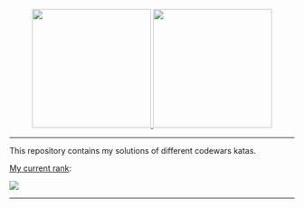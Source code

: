 <p align="center">
    <a href="https://www.codewars.com/users/alexey-agafonov/">
        <img height=210 src="https://www.codewars.com/assets/logos/logo-square-red-big-c74ae0e7a89b33acd3beb1f08229630391934650e3bbd30ddc40e8be5bbfc71e.png">
    </a>
    <a href="https://leetcode.com/xploid/">
        <img height=210 src="https://s8.hostingkartinok.com/uploads/images/2020/04/e742eb3ba971decbe7e25d54397e27a1.jpg">
    </a>
</p>

---

This repository contains my solutions of different codewars katas.

[My current rank](https://www.codewars.com/users/alexey-agafonov):

<img src=https://www.codewars.com/users/alexey-agafonov/badges/large>

---
